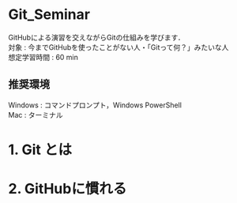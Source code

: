 # Git_Seminar
GitHubによる演習を交えながらGitの仕組みを学びます．  
対象 : 今までGitHubを使ったことがない人・「Gitって何？」みたいな人  
想定学習時間 : 60 min

## 推奨環境
Windows : コマンドプロンプト，Windows PowerShell  
Mac : ターミナル

# 1. Git とは

# 2. GitHubに慣れる
